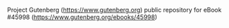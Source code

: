 Project Gutenberg (https://www.gutenberg.org) public repository for eBook #45998 (https://www.gutenberg.org/ebooks/45998)
